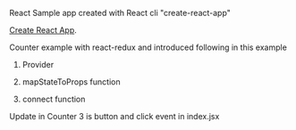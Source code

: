 React Sample app created with React cli "create-react-app"


[Create React App](https://github.com/facebookincubator/create-react-app).

Counter example with react-redux and introduced following in this example

1) Provider

2) mapStateToProps function

3) connect function


Update in Counter 3 is button and click event in index.jsx